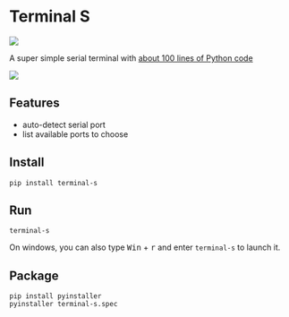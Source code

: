Terminal S
==========

[![](https://img.shields.io/pypi/v/terminal-s.svg)](https://pypi.org/project/terminal-s/)


A super simple serial terminal with [about 100 lines of Python code](terminal_s/terminal.py)

![](https://user-images.githubusercontent.com/948283/82290238-050e5600-99d9-11ea-9b36-50fb12471e95.png)


## Features

+ auto-detect serial port
+ list available ports to choose

## Install
```
pip install terminal-s
```

## Run
```
terminal-s
```

On windows, you can also type <kbd>Win</kbd> + <kbd>r</kbd> and enter `terminal-s` to launch it.

## Package
```
pip install pyinstaller
pyinstaller terminal-s.spec
```
